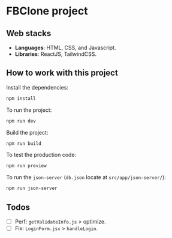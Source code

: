 # FBClone project

## Web stacks

- **Languages**: HTML, CSS, and Javascript.
- **Libraries**: ReactJS, TailwindCSS.

## How to work with this project

Install the dependencies:

```bash
npm install
```

To run the project:

```bash
npm run dev
```

Build the project:

```bash
npm run build
```

To test the production code:

```bash
npm run preview
```

To run the `json-server` (`db.json` locate at `src/app/json-server/`):

```bash
npm run json-server
```

## Todos

- [ ] Perf: `getValidateInfo.js` > optimize.
- [ ] Fix: `LoginForm.jsx` > `handleLogin`.
